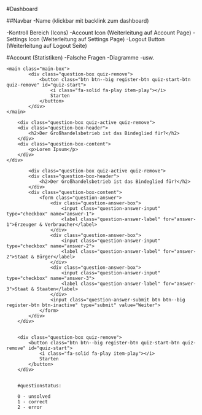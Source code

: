 #Dashboard

##Navbar
-Name (klickbar mit backlink zum dashboard)

-Kontroll Bereich (Icons)
    -Account Icon (Weiterleitung auf Account Page)
    -Settings Icon (Weiterleitung auf Settings Page)
    -Logout Button (Weiterleitung auf Logout Seite)

#Account (Statistiken)
    -Falsche Fragen
    -Diagramme
    -usw.

    <main class="main-box">
            <div class="question-box quiz-remove">
                <button class="btn btn--big register-btn quiz-start-btn quiz-remove" id="quiz-start">
                    <i class="fa-solid fa-play item-play"></i>
                    Starten
                </button>
            </div>
    </main>

        <div class="question-box quiz-active quiz-remove">
        <div class="question-box-header">  
            <h2>Der Großhandelsbetrieb ist das Bindeglied für?</h2>
        </div> 
        <div class="question-box-content">
            <p>Lorem Ipsum</p> 
        </div>
    </div>

            <div class="question-box quiz-active quiz-remove">
            <div class="question-box-header">  
                <h2>Der Großhandelsbetrieb ist das Bindeglied für?</h2>
            </div> 
            <div class="question-box-content">
                <form class="question-answer">
                    <div class="question-answer-box">
                        <input class="question-answer-input" type="checkbox" name="answer-1">
                        <label class="question-answer-label" for="answer-1">Erzeuger & Verbraucher</label>
                    </div>
                    <div class="question-answer-box">
                        <input class="question-answer-input" type="checkbox" name="answer-2">
                        <label class="question-answer-label" for="answer-2">Staat & Bürger</label>
                    </div>
                    <div class="question-answer-box">
                        <input class="question-answer-input" type="checkbox" name="answer-3">
                        <label class="question-answer-label" for="answer-3">Staat & Staaten</label>
                    </div>
                    <input class="question-answer-submit btn btn--big register-btn btn-inactive" type="submit" value="Weiter">
                </form> 
            </div>
        </div>


        <div class="question-box quiz-remove">
            <button class="btn btn--big register-btn quiz-start-btn quiz-remove" id="quiz-start">
                <i class="fa-solid fa-play item-play"></i>
                Starten
            </button>
        </div>


        #questionstatus:

        0 - unsolved
        1 - correct
        2 - error